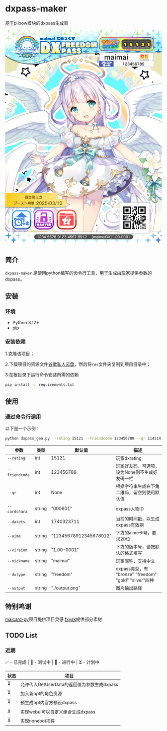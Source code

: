 # dxpass-maker
基于piloow模块的dxpass生成器

![output.png](output.png)

## 简介
`dxpass-maker` 是使用python编写的命令行工具，用于生成由玩家提供参数的dxpass。

## 安装

### 环境

- Python 3.12+
- pip

### 安装依赖

1.克隆该项目；

2.下载项目的资源文件[谷歌]()[私人云盘]()，然后将`res`文件夹复制到项目目录中；


3.在根目录下运行命令安装所需的依赖
```sh 
pip install -r requirements.txt
```

## 使用

### 通过命令行调用
以下是一个示例：
```sh 
python dxpass_gen.py --rating 15121 --friendcode 123456789 --qr 114514 --cardchara "000601" --datets 1740323711 --aime "12345678912345678912" --virsion "1.00-0001" --nickname "maimai" --dxtype "freedom" --output "./output.png"
```
| 参数 | 类型 | 默认值 | 描述 |
|------|------|--------|------|
| `--rating` | int | 15121 | 玩家dxrating |
| `--friendcode` | int | 123456789 | 玩家好友码，可选项，设为None则不生成好友码一栏 |
| `--qr` | int | None | 根据字符串生成右下角二维码，留空则使用默认值 |
| `--cardchara` | string | "000601" | dxpass人物ID |
| `--datets` | int | 1740323711 | 当前的时间戳，以生成dxpass有效期 |
| `--aime` | string | "12345678912345678912" | 下方的aime卡号，要求20位 |
| `--virsion` | string | "1.00-0001" | 下方的版本号，请按默认的格式填写 |
| `--nickname` | string | "maimai" | 玩家昵称，支持中文 |
| `--dxtype` | string | "freedom" | dxpass类型，有 "bronze" "freedom" "gold" "silver"四种|
| `--output` | string | "./output.png" | 图片输出路径 |

## 特别鸣谢
[maicard-py](https://github.com/Error063/maicard)项目提供项目灵感
[fxysk](https://space.bilibili.com/20026067/)提供部分素材

## TODO List

### 近期

✅ - 已完成 | 🧪 - 测试中 | 🚧 - 进行中 | ⏳ - 计划中

| 状态 | 项目                             |
| ---- | --------------------------------|
|  ⏳  | 允许传入GetUserData的返回值为参数生成dxpass   |
|  ⏳  | 加入新opt的角色资源                |
|  ⏳  | 预生成opt内官方预设dxpass          |
|  ⏳  | 实现webui可以自定义组合生成dxpass   |
|  ⏳  | 实现nonebot插件                   |
